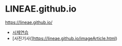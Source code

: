 # LINEAE.github.io

https://lineae.github.io/
* [시제연습](https://lineae.github.io/tensePractice.html)
* [사진기사(]https://lineae.github.io/imageArticle.html)